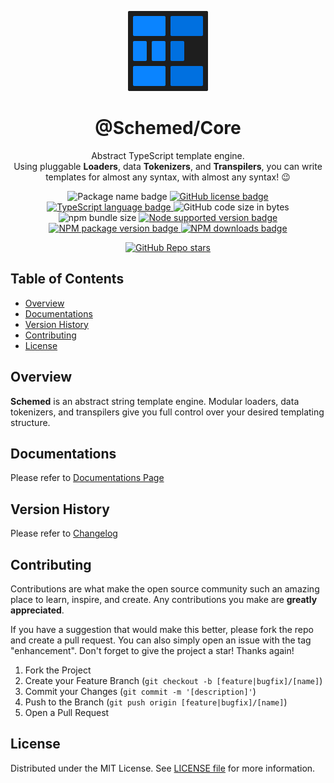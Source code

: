 <div align="center">
  <p>
    <img alt="Schemed Logo" width="128" src="https://raw.githubusercontent.com/schemed-js/brand/master/dark/main-fill.svg">
    <h1>@Schemed/Core</h1>
  </p>
  <p>
    Abstract TypeScript template engine.<br />
    Using pluggable <b>Loaders</b>, data <b>Tokenizers</b>, and <b>Transpilers</b>, you can write templates for almost any syntax, with almost any syntax! 😉
  </p>
  <p>
    <img alt="Package name badge" src="https://img.shields.io/github/package-json/name/schemed-js/core">
    <a href="LICENSE">
      <img alt="GitHub license badge" src="https://img.shields.io/github/license/schemed-js/core">
    </a>
    <a href="https://typescriptlang.org/">
      <img alt="TypeScript language badge" src="https://img.shields.io/badge/language-typescript-blue">
    </a>
    <img alt="GitHub code size in bytes" src="https://img.shields.io/github/languages/code-size/schemed-js/core">
    <img alt="npm bundle size" src="https://img.shields.io/bundlephobia/min/@schemed/core">
    <a href="https://nodejs.org/">
      <img alt="Node supported version badge" src="https://img.shields.io/node/v/@schemed/core">
    </a>
    <a href="https://npmjs.com/package/@schemed/core">
      <img alt="NPM package version badge" src="https://img.shields.io/npm/v/@schemed/core?label=version">
    </a>
    <a href="https://npmjs.com/package/@schemed/core">
      <img alt="NPM downloads badge" src="https://img.shields.io/npm/dt/@schemed/core">
    </a>
  </p>
  <p>
    <a href="https://github.com/schemed-js/core/stargazers">
      <img alt="GitHub Repo stars" src="https://img.shields.io/github/stars/schemed-js/core?style=social">
    </a>
  </p>
</div>

## Table of Contents

-   [Overview](#overview)
-   [Documentations](#documentations)
-   [Version History](#version-history)
-   [Contributing](#contributing)
-   [License](#license)

## Overview

**Schemed** is an abstract string template engine. Modular loaders, data tokenizers, and transpilers give you full control over your desired templating structure.

## Documentations

Please refer to [Documentations Page](docs/)

## Version History

Please refer to [Changelog](CHANGELOG.md)

## Contributing

Contributions are what make the open source community such an amazing place to learn, inspire, and create. Any contributions you make are **greatly appreciated**.

If you have a suggestion that would make this better, please fork the repo and create a pull request. You can also simply open an issue with the tag "enhancement".
Don't forget to give the project a star! Thanks again!

1. Fork the Project
2. Create your Feature Branch (`git checkout -b [feature|bugfix]/[name]`)
3. Commit your Changes (`git commit -m '[description]'`)
4. Push to the Branch (`git push origin [feature|bugfix]/[name]`)
5. Open a Pull Request

## License

Distributed under the MIT License. See [LICENSE file](LICENSE) for more information.
